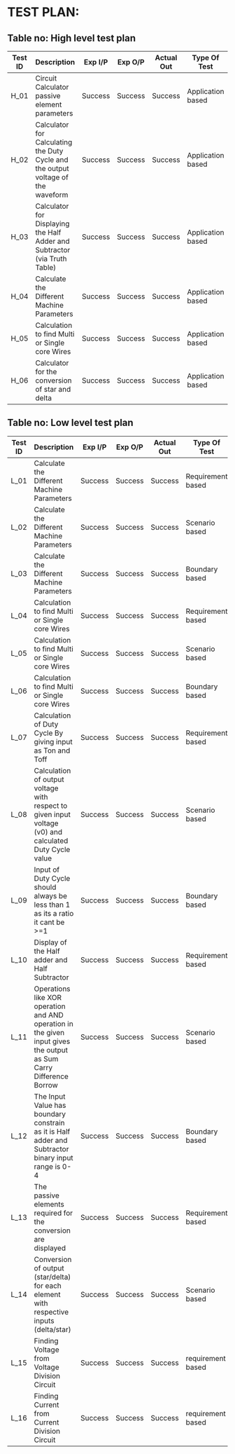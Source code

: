 # TEST PLAN:

## Table no: High level test plan

| **Test ID** | **Description**                                              | **Exp I/P** | **Exp O/P** | **Actual Out** |**Type Of Test**  |    
|-------------|--------------------------------------------------------------|------------|-------------|----------------|------------------|
|  H_01       | Circuit Calculator passive element parameters | Success | Success | Success | Application based |
|  H_02       | Calculator for Calculating the Duty Cycle and the output voltage of the waveform | Success | Success | Success | Application based |
|  H_03       | Calculator for Displaying the Half Adder and Subtractor (via Truth Table) | Success | Success | Success | Application based |
|  H_04       | Calculate the Different Machine Parameters | Success | Success | Success | Application based |
|  H_05       | Calculation to find Multi or Single core Wires | Success | Success | Success | Application based |
|  H_06       | Calculator for the conversion of star and delta | Success | Success | Success | Application based |



## Table no: Low level test plan

| **Test ID** | **Description**                                              | **Exp I/P** | **Exp O/P** | **Actual Out** |**Type Of Test**  |    
|-------------|--------------------------------------------------------------|------------|-------------|----------------|------------------|
|  L_01       | Calculate the Different Machine Parameters | Success | Success | Success | Requirement based |
|  L_02       | Calculate the Different Machine Parameters | Success | Success | Success | Scenario based    |
|  L_03       | Calculate the Different Machine Parameters | Success | Success | Success | Boundary based    |
|  L_04       | Calculation to find Multi or Single core Wires | Success | Success | Success | Requirement based |
|  L_05       | Calculation to find Multi or Single core Wires | Success | Success | Success | Scenario based    |
|  L_06       | Calculation to find Multi or Single core Wires | Success | Success | Success | Boundary based    |
|  L_07       | Calculation of Duty Cycle By giving input as Ton and Toff | Success | Success | Success | Requirement based |
|  L_08       | Calculation of output voltage with respect to given input voltage (v0) and calculated Duty Cycle value | Success | Success | Success | Scenario based |
|  L_09       | Input of Duty Cycle should always be less than 1 as its a ratio it cant be >=1                         | Success | Success | Success | Boundary based |
|  L_10       | Display of the Half adder and Half Subtractor                                                          | Success | Success | Success | Requirement based |
|  L_11       | Operations like XOR operation and AND operation in the given input gives the output as Sum Carry Difference Borrow|Success | Success | Success | Scenario based |
|  L_12       | The Input Value has boundary constrain as it is Half adder and Subtractor binary input range is 0-4               |Success | Success | Success | Boundary based |
|  L_13       | The passive elements required for the conversion are displayed                                             | Success | Success | Success | Requirement based |
|  L_14       | Conversion of output (star/delta) for each element with respective inputs (delta/star) |Success | Success | Success | Scenario based |
| L_15        |Finding Voltage from Voltage Division Circuit                                           |Success | Success | Success | requirement based|
|L_16         |Finding Current from Current Division Circuit                                           |Success | Success | Success | requirement based|
